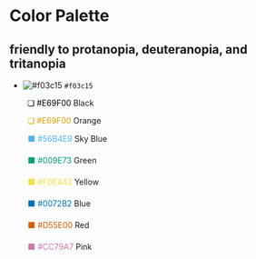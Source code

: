 
# Color Palette
## friendly to protanopia, deuteranopia, and tritanopia <a href="https://jfly.uni-koeln.de/color/image/pallete.jpg" target="_blank" class="socials"><i class="fas fa-external-link-square-alt"></i></a>
- ![#f03c15](https://via.placeholder.com/15/f03c15/000000?text=+) `#f03c15`
<p><font color="#000000">&nbsp; &nbsp; &nbsp; &nbsp; ❏ #E69F00</font> Black </p>
<p><font color="#E69F00">&nbsp; &nbsp; &nbsp; &nbsp; ❏ #E69F00</font> Orange</p>
<p><font color="#56B4E9">&nbsp; &nbsp; &nbsp; &nbsp; ⬛ #56B4E9</font> Sky Blue </p>
<p><font color="#009E73">&nbsp; &nbsp; &nbsp; &nbsp; ⬛ #009E73</font> Green</p>
<p><font color="#F0E442">&nbsp; &nbsp; &nbsp; &nbsp; ⬛ #F0E442</font> Yellow</p>
<p><font color="#0072B2">&nbsp; &nbsp; &nbsp; &nbsp; ⬛ #0072B2</font> Blue</p>
<p><font color="#D55E00">&nbsp; &nbsp; &nbsp; &nbsp; ⬛ #D55E00</font> Red</p>
<p><font color="#CC79A7">&nbsp; &nbsp; &nbsp; &nbsp; ⬛ #CC79A7</font> Pink</p>
              
